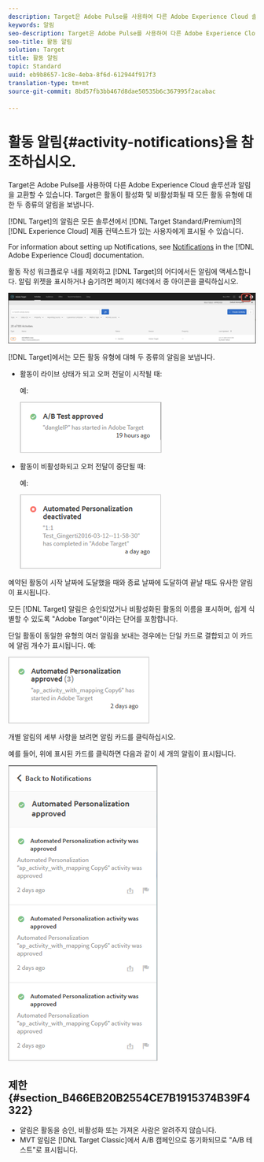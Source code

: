 ```yaml
---
description: Target은 Adobe Pulse를 사용하여 다른 Adobe Experience Cloud 솔루션과 알림을 교환할 수 있습니다. Target은 활동이 활성화 및 비활성화될 때 모든 활동 유형에 대한 두 종류의 알림을 보냅니다.
keywords: 알림
seo-description: Target은 Adobe Pulse를 사용하여 다른 Adobe Experience Cloud 솔루션과 알림을 교환할 수 있습니다. Target은 활동이 활성화 및 비활성화될 때 모든 활동 유형에 대한 두 종류의 알림을 보냅니다.
seo-title: 활동 알림
solution: Target
title: 활동 알림
topic: Standard
uuid: eb9b8657-1c8e-4eba-8f6d-612944f917f3
translation-type: tm+mt
source-git-commit: 8bd57fb3bb467d8dae50535b6c367995f2acabac

---
```



# 활동 알림{#activity-notifications}을 참조하십시오.

Target은 Adobe Pulse를 사용하여 다른 Adobe Experience Cloud 솔루션과 알림을 교환할 수 있습니다. Target은 활동이 활성화 및 비활성화될 때 모든 활동 유형에 대한 두 종류의 알림을 보냅니다.

[!DNL Target]의 알림은 모든 솔루션에서 [!DNL Target Standard/Premium]의 [!DNL Experience Cloud] 제품 컨텍스트가 있는 사용자에게 표시될 수 있습니다.

For information about setting up Notifications, see [Notifications](https://marketing.adobe.com/resources/help/en_US/mcloud/notifications.html) in the [!DNL Adobe Experience Cloud] documentation.

활동 작성 워크플로우 내를 제외하고 [!DNL Target]의 어디에서든 알림에 액세스합니다. 알림 위젯을 표시하거나 숨기려면 페이지 헤더에서 종 아이콘을 클릭하십시오.

![알림 아이콘](assets/notifications-shell.png)

[!DNL Target]에서는 모든 활동 유형에 대해 두 종류의 알림을 보냅니다.

* 활동이 라이브 상태가 되고 오퍼 전달이 시작될 때:

   예:

   ![](assets/notif_app.png)

* 활동이 비활성화되고 오퍼 전달이 중단될 때:

   예:

   ![](assets/notif-deact.png)

예약된 활동이 시작 날짜에 도달했을 때와 종료 날짜에 도달하여 끝날 때도 유사한 알림이 표시됩니다.

모든 [!DNL Target] 알림은 승인되었거나 비활성화된 활동의 이름을 표시하며, 쉽게 식별할 수 있도록 &quot;Adobe Target&quot;이라는 단어를 포함합니다.

단일 활동이 동일한 유형의 여러 알림을 보내는 경우에는 단일 카드로 결합되고 이 카드에 알림 개수가 표시됩니다. 예:

![](assets/notif-multi.png)

개별 알림의 세부 사항을 보려면 알림 카드를 클릭하십시오.

예를 들어, 위에 표시된 카드를 클릭하면 다음과 같이 세 개의 알림이 표시됩니다.

![](assets/notif-multi-open.png)

## 제한 {#section_B466EB20B2554CE7B1915374B39F4322}

* 알림은 활동을 승인, 비활성화 또는 가져온 사람은 알려주지 않습니다.
* MVT 알림은 [!DNL Target Classic]에서 A/B 캠페인으로 동기화되므로 &quot;A/B 테스트&quot;로 표시됩니다.

